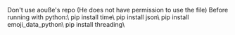 Don't use aouße's repo (He does not have permission to use the file)
Before running with python:\\
pip install time\\
pip install json\\
pip install emoji_data_python\\
pip install threading\\
